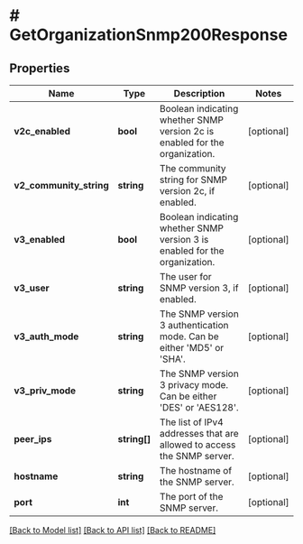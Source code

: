 # # GetOrganizationSnmp200Response

## Properties

Name | Type | Description | Notes
------------ | ------------- | ------------- | -------------
**v2c_enabled** | **bool** | Boolean indicating whether SNMP version 2c is enabled for the organization. | [optional]
**v2_community_string** | **string** | The community string for SNMP version 2c, if enabled. | [optional]
**v3_enabled** | **bool** | Boolean indicating whether SNMP version 3 is enabled for the organization. | [optional]
**v3_user** | **string** | The user for SNMP version 3, if enabled. | [optional]
**v3_auth_mode** | **string** | The SNMP version 3 authentication mode. Can be either &#39;MD5&#39; or &#39;SHA&#39;. | [optional]
**v3_priv_mode** | **string** | The SNMP version 3 privacy mode. Can be either &#39;DES&#39; or &#39;AES128&#39;. | [optional]
**peer_ips** | **string[]** | The list of IPv4 addresses that are allowed to access the SNMP server. | [optional]
**hostname** | **string** | The hostname of the SNMP server. | [optional]
**port** | **int** | The port of the SNMP server. | [optional]

[[Back to Model list]](../../README.md#models) [[Back to API list]](../../README.md#endpoints) [[Back to README]](../../README.md)
